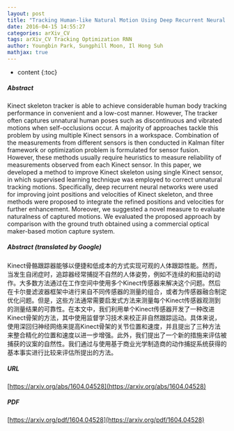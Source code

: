 ```yaml
---
layout: post
title: "Tracking Human-like Natural Motion Using Deep Recurrent Neural Networks"
date: 2016-04-15 14:55:27
categories: arXiv_CV
tags: arXiv_CV Tracking Optimization RNN
author: Youngbin Park, Sungphill Moon, Il Hong Suh
mathjax: true
---
```


* content
{:toc}

##### Abstract
Kinect skeleton tracker is able to achieve considerable human body tracking performance in convenient and a low-cost manner. However, The tracker often captures unnatural human poses such as discontinuous and vibrated motions when self-occlusions occur. A majority of approaches tackle this problem by using multiple Kinect sensors in a workspace. Combination of the measurements from different sensors is then conducted in Kalman filter framework or optimization problem is formulated for sensor fusion. However, these methods usually require heuristics to measure reliability of measurements observed from each Kinect sensor. In this paper, we developed a method to improve Kinect skeleton using single Kinect sensor, in which supervised learning technique was employed to correct unnatural tracking motions. Specifically, deep recurrent neural networks were used for improving joint positions and velocities of Kinect skeleton, and three methods were proposed to integrate the refined positions and velocities for further enhancement. Moreover, we suggested a novel measure to evaluate naturalness of captured motions. We evaluated the proposed approach by comparison with the ground truth obtained using a commercial optical maker-based motion capture system.

##### Abstract (translated by Google)
Kinect骨骼跟踪器能够以便捷和低成本的方式实现可观的人体跟踪性能。然而，当发生自闭症时，追踪器经常捕捉不自然的人体姿势，例如不连续的和振动的动作。大多数方法通过在工作空间中使用多个Kinect传感器来解决这个问题。然后在卡尔曼滤波器框架中进行来自不同传感器的测量的组合，或者为传感器融合制定优化问题。但是，这些方法通常需要启发式方法来测量每个Kinect传感器观测到的测量结果的可靠性。在本文中，我们利用单个Kinect传感器开发了一种改进Kinect骨架的方法，其中使用监督学习技术来校正非自然跟踪运动。具体来说，使用深回归神经网络来提高Kinect骨架的关节位置和速度，并且提出了三种方法来整合精化的位置和速度以进一步增强。此外，我们提出了一个新的措施来评估被捕获的议案的自然性。我们通过与使用基于商业光学制造商的动作捕捉系统获得的基本事实进行比较来评估所提出的方法。

##### URL
[https://arxiv.org/abs/1604.04528](https://arxiv.org/abs/1604.04528)

##### PDF
[https://arxiv.org/pdf/1604.04528](https://arxiv.org/pdf/1604.04528)

